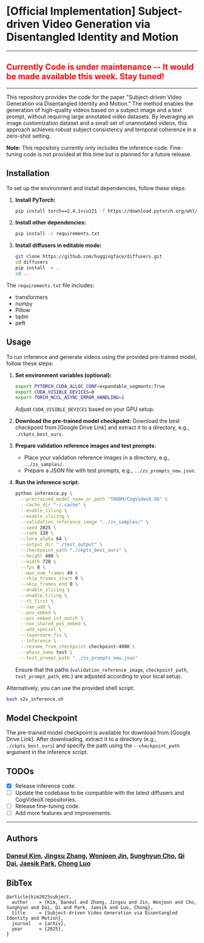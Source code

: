 # [Official Implementation] Subject-driven Video Generation via Disentangled Identity and Motion
---
## <span style="color:red"><strong> Currently Code is under maintenance -- It would be made available this week. Stay tuned!</strong></span>
---

This repository provides the code for the paper "Subject-driven Video Generation via Disentangled Identity and Motion." The method enables the generation of high-quality videos based on a subject image and a text prompt, without requiring large annotated video datasets. By leveraging an image customization dataset and a small set of unannotated videos, this approach achieves robust subject consistency and temporal coherence in a zero-shot setting.

**Note:** This repository currently only includes the inference code. Fine-tuning code is not provided at this time but is planned for a future release.

## Installation

To set up the environment and install dependencies, follow these steps:

1. **Install PyTorch:**
   ```bash
   pip install torch==2.4.1+cu121 -f https://download.pytorch.org/whl/torch_stable.html
   ```

2. **Install other dependencies:**
   ```bash
   pip install -r requirements.txt
   ```

3. **Install diffusers in editable mode:**
   ```bash
   git clone https://github.com/huggingface/diffusers.git
   cd diffusers
   pip install -e .
   cd ..
   ```

The `requirements.txt` file includes:
- transformers
- numpy
- Pillow
- tqdm
- peft

## Usage

To run inference and generate videos using the provided pre-trained model, follow these steps:

1. **Set environment variables (optional):**
   ```bash
   export PYTORCH_CUDA_ALLOC_CONF=expandable_segments:True
   export CUDA_VISIBLE_DEVICES=0
   export TORCH_NCCL_ASYNC_ERROR_HANDLING=1
   ```
   Adjust `CUDA_VISIBLE_DEVICES` based on your GPU setup.

2. **Download the pre-trained model checkpoint:**
   Download the best checkpoint from [Google Drive Link] and extract it to a directory, e.g., `./ckpts_best_ours`.

3. **Prepare validation reference images and test prompts:**
   - Place your validation reference images in a directory, e.g., `../zs_samples/`.
   - Prepare a JSON file with test prompts, e.g., `../zs_prompts_new.json`.

4. **Run the inference script:**
   ```bash
   python inference.py \
     --pretrained_model_name_or_path "THUDM/CogVideoX-5b" \
     --cache_dir "~/.cache" \
     --enable_tiling \
     --enable_slicing \
     --validation_reference_image "../zs_samples/" \
     --seed 2025 \
     --rank 128 \
     --lora_alpha 64 \
     --output_dir "./test_output" \
     --checkpoint_path "./ckpts_best_ours" \
     --height 480 \
     --width 720 \
     --fps 8 \
     --max_num_frames 49 \
     --skip_frames_start 0 \
     --skip_frames_end 0 \
     --enable_slicing \
     --enable_tiling \
     --t5_first \
     --vae_add \
     --pos_embed \
     --pos_embed_inf_match \
     --non_shared_pos_embed \
     --add_special \
     --layernorm_fix \
     --inference \
     --resume_from_checkpoint checkpoint-4000 \
     --phase_name test \
     --test_prompt_path "../zs_prompts_new.json"
   ```

   Ensure that the paths (`validation_reference_image`, `checkpoint_path`, `test_prompt_path`, etc.) are adjusted according to your local setup.

Alternatively, you can use the provided shell script:
```bash
bash s2v_inference.sh
```

## Model Checkpoint

The pre-trained model checkpoint is available for download from [Google Drive Link]. After downloading, extract it to a directory (e.g., `./ckpts_best_ours`) and specify the path using the `--checkpoint_path` argument in the inference script.

## TODOs

- [x] Release inference code.
- [ ] Update the codebase to be compatible with the latest diffusers and CogVideoX repositories.
- [ ] Release fine-tuning code.
- [ ] Add more features and improvements.

---
## Authors
### **[Daneul Kim](https://carpedkm.github.io/)**, **[Jingxu Zhang](#)**, **[Wonjoon Jin](https://jinwonjoon.github.io/)**, **[Sunghyun Cho](https://www.scho.pe.kr/)**, **[Qi Dai](https://daiqi1989.github.io/)**, **[Jaesik Park](https://jaesik.info)**, **[Chong Luo](https://www.microsoft.com/en-us/research/people/cluo/)**

## BibTex
<pre><code>@article{kim2025subject,
  author    = {Kim, Daneul and Zhang, Jingxu and Jin, Wonjoon and Cho, Sunghyun and Dai, Qi and Park, Jaesik and Luo, Chong},
  title     = {Subject-driven Video Generation via Disentangled Identity and Motion},
  journal   = {arXiv},
  year      = {2025},
}
</code></pre>
